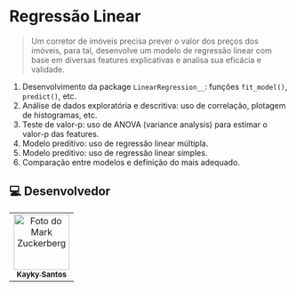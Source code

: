 # Regressão Linear

> Um corretor de imóveis precisa prever o valor dos preços dos imóveis, para tal, desenvolve um modelo de regressão linear com base em diversas features explicativas e analisa sua eficácia e validade.

1. Desenvolvimento da package `LinearRegression__`: funções `fit_model()`, `predict()`, etc.
2. Análise de dados exploratória e descritiva: uso de correlação, plotagem de histogramas, etc.
3. Teste de valor-p: uso de ANOVA (variance analysis) para estimar o valor-p das features.
4. Modelo preditivo: uso de regressão linear múltipla.
5. Modelo preditivo: uso de regressão linear simples.
6. Comparação entre modelos e definição do mais adequado.

##  💻 Desenvolvedor


<table>
  <tr>
    <td align="center">
      <a href="#">
        <img src="https://avatars.githubusercontent.com/u/75142111?v=4" width="100px;" alt="Foto do Mark Zuckerberg"/><br>
        <sub>
          <b>Kayky Santos</b>
        </sub>
      </a>
    </td>
  </tr>
</table>
